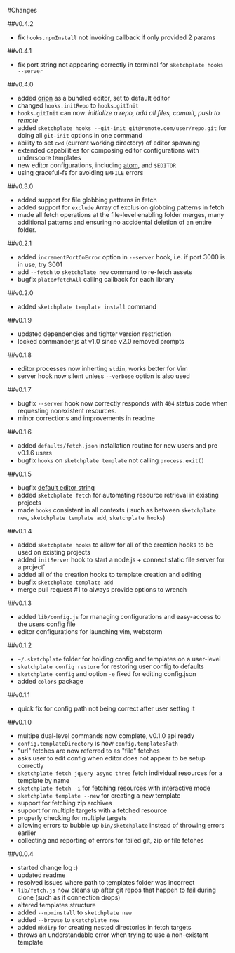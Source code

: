 #Changes

##v0.4.2
- fix `hooks.npmInstall` not invoking callback if only provided 2 params

##v0.4.1
- fix port string not appearing correctly in terminal for `sketchplate hooks --server`

##v0.4.0
- added [orion](http://eclipse.org/orion/) as a bundled editor, set to default editor
- changed `hooks.initRepo` to `hooks.gitInit`
- `hooks.gitInit` can now: _initialize a repo, add all files, commit, push to remote_
- added `sketchplate hooks --git-init git@remote.com/user/repo.git` for doing all `git-init` options
in one command
- ability to set `cwd` (current working directory) of editor spawning
- extended capabilities for composing editor configurations with underscore templates
- new editor configurations, including [atom](https://atom.io/), and `$EDITOR`
- using graceful-fs for avoiding `EMFILE` errors

##v0.3.0
-  added support for file globbing patterns in fetch
-  added support for `exclude` Array of exclusion globbing patterns in fetch
-  made all fetch operations at the file-level enabling folder merges, many additional
patterns and ensuring no accidental deletion of an entire folder.

##v0.2.1
-  added `incrementPortOnError` option in `--server` hook, i.e. if port 3000 is in use, try 3001
-  add `--fetch` to `sketchplate new` command to re-fetch assets
-  bugfix `plate#fetchAll` calling callback for each library

##v0.2.0
-  added `sketchplate template install` command

##v0.1.9
-  updated dependencies and tighter version restriction
-  locked commander.js at v1.0 since v2.0 removed prompts

##v0.1.8
-  editor processes now inherting `stdin`, works better for Vim
-  server hook now silent unless `--verbose` option is also used

##v0.1.7
-	bugfix `--server` hook now correctly responds with `404` status code when requesting
nonexistent resources.
-	minor corrections and improvements in readme

##v0.1.6
-	added `defaults/fetch.json` installation routine for new users and pre v0.1.6 users
-	bugfix `hooks` on `sketchplate template` not calling `process.exit()`

##v0.1.5
-	bugfix [default editor string](https://github.com/hapticdata/Sketchplate/pull/2)
-	added `sketchplate fetch` for automating resource retrieval in existing projects
-	made `hooks` consistent in all contexts ( such as between `sketchplate new`, `sketchplate template add`, `sketchplate hooks`)

##v0.1.4
-	added `sketchplate hooks` to allow for all of the creation hooks to be used on existing projects
-	added `initServer` hook to start a node.js + connect static file server for a project'
-	added all of the creation hooks to template creation and editing
-	bugfix `sketchplate template add`
-	merge pull request #1 to always provide options to wrench

##v0.1.3
-	added `lib/config.js` for managing configurations and easy-access to the users config file
-	editor configurations for launching vim, webstorm

##v0.1.2
-	`~/.sketchplate` folder for holding config and templates on a user-level
-	`sketchplate config restore` for restoring user config to defaults
-	`sketchplate config` and option `-e` fixed for editing config.json
-	added `colors` package

##v0.1.1
-	quick fix for config path not being correct after user setting it

##v0.1.0
-	multipe dual-level commands now complete, v0.1.0 api ready
-	`config.templateDirectory` is now `config.templatesPath`
-	"url" fetches are now referred to as "file" fetches
-	asks user to edit config when editor does not appear to be setup correctly
-	`sketchplate fetch jquery async three` fetch individual resources for a template by name
-	`sketchplate fetch -i` for fetching resources with interactive mode
-	`sketchplate template --new` for creating a new template
-	support for fetching zip archives
-	support for multiple targets with a fetched resource
-	properly checking for multiple targets
-	allowing errors to bubble up `bin/sketchplate` instead of throwing errors earlier
-	collecting and reporting of errors for failed git, zip or file fetches

##v0.0.4
-	started change log :)
-	updated readme
-	resolved issues where path to templates folder was incorrect
-	`lib/fetch.js` now cleans up after git repos that happen to fail during clone (such as if connection drops)
-	altered templates structure
-	added `--npminstall` to `sketchplate new`
-	added `--browse` to `sketchplate new`
-	added `mkdirp` for creating nested directories in fetch targets
-	throws an understandable error when trying to use a non-existant template
